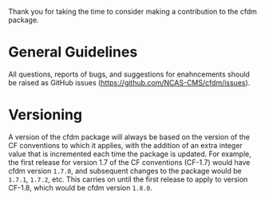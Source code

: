 Thank you for taking the time to consider making a contribution to the
cfdm package.

# General Guidelines

All questions, reports of bugs, and suggestions for enahncements
should be raised as GitHub issues
(https://github.com/NCAS-CMS/cfdm/issues).

# Versioning

A version of the cfdm package will always be based on the version of
the CF conventions to which it applies, with the addition of an extra
integer value that is incremented each time the package is
updated. For example, the first release for version 1.7 of the CF
conventions (CF-1.7) would have cfdm version `1.7.0`, and subsequent
changes to the package would be `1.7.1`, `1.7.2`, etc. This carries on
until the first release to apply to version CF-1.8, which would be
cfdm version `1.8.0`.
